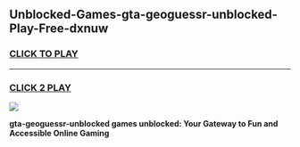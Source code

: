 
## Unblocked-Games-gta-geoguessr-unblocked-Play-Free-dxnuw
<h3>
<a href="https://premium76.site?title=gta-geoguessr-unblocked&ref=20M">CLICK TO PLAY</a></h3>
<hr>

<h3>
<a href="https://premium76.site?title=gta-geoguessr-unblocked&ref=20M">CLICK 2 PLAY</a>
  
</h3>

<a href="https://premium76.site?title=gta-geoguessr-unblocked&ref=19M"><img src="https://clearcache.store/games.png"></a>


**gta-geoguessr-unblocked games unblocked: Your Gateway to Fun and Accessible Online Gaming**
